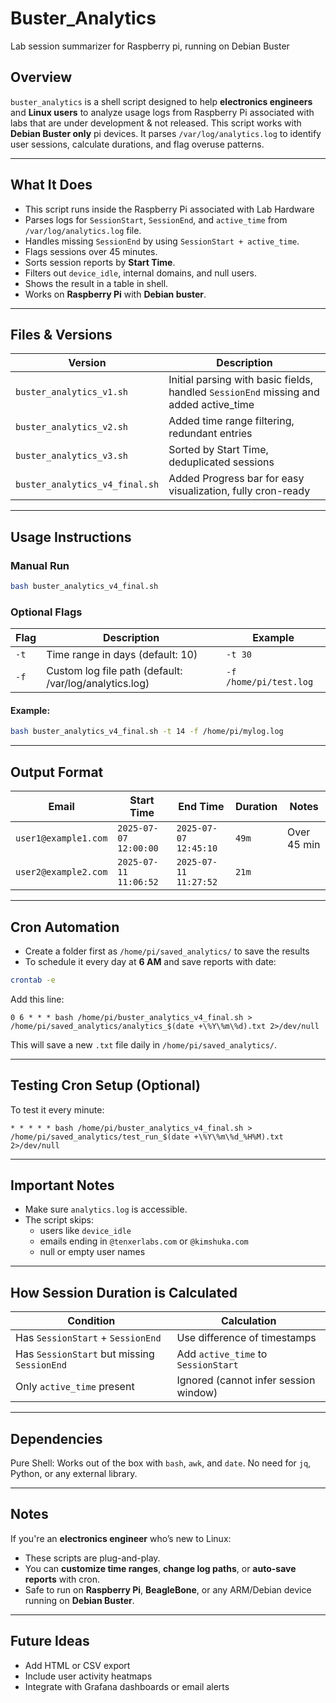 # Buster_Analytics
Lab session summarizer for Raspberry pi, running on Debian Buster

## Overview  
`buster_analytics` is a shell script designed to help **electronics engineers** and **Linux users** to analyze usage logs from Raspberry Pi associated with labs that are under development & not released. This script works with **Debian Buster only** pi devices. It parses `/var/log/analytics.log` to identify user sessions, calculate durations, and flag overuse patterns.

---

## What It Does
- This script runs inside the Raspberry Pi associated with Lab Hardware
- Parses logs for `SessionStart`, `SessionEnd`, and `active_time` from `/var/log/analytics.log` file.
- Handles missing `SessionEnd` by using `SessionStart + active_time`.
- Flags sessions over 45 minutes.
- Sorts session reports by **Start Time**.
- Filters out `device_idle`, internal domains, and null users.
- Shows the result in a table in shell.
- Works on **Raspberry Pi** with **Debian buster**.

---

## Files & Versions

| Version | Description |
|--------|-------------|
| `buster_analytics_v1.sh` | Initial parsing with basic fields, handled `SessionEnd` missing and added active_time |
| `buster_analytics_v2.sh` | Added time range filtering, redundant entries |
| `buster_analytics_v3.sh` | Sorted by Start Time, deduplicated sessions |
| `buster_analytics_v4_final.sh` | Added Progress bar for easy visualization, fully cron-ready |

---

## Usage Instructions

### Manual Run
```bash
bash buster_analytics_v4_final.sh
```

### Optional Flags
| Flag | Description | Example |
|------|-------------|---------|
| `-t` | Time range in days (default: 10) | `-t 30` |
| `-f` | Custom log file path (default: /var/log/analytics.log) | `-f /home/pi/test.log` |

#### Example:
```bash
bash buster_analytics_v4_final.sh -t 14 -f /home/pi/mylog.log
```

---

## Output Format

| Email | Start Time | End Time | Duration | Notes |
|-------|------------|----------|----------|-------|
| `user1@example1.com` | `2025-07-07 12:00:00` | `2025-07-07 12:45:10` | `49m` | Over 45 min |
| `user2@example2.com` | `2025-07-11 11:06:52` | `2025-07-11 11:27:52` | `21m`| |        

---

## Cron Automation
- Create a folder first as `/home/pi/saved_analytics/` to save the results
- To schedule it every day at **6 AM** and save reports with date:

```bash
crontab -e
```

Add this line:
```cron
0 6 * * * bash /home/pi/buster_analytics_v4_final.sh > /home/pi/saved_analytics/analytics_$(date +\%Y\%m\%d).txt 2>/dev/null
```

This will save a new `.txt` file daily in `/home/pi/saved_analytics/`.

---

## Testing Cron Setup (Optional)

To test it every minute:
```cron
* * * * * bash /home/pi/buster_analytics_v4_final.sh > /home/pi/saved_analytics/test_run_$(date +\%Y\%m\%d_%H%M).txt 2>/dev/null
```

---

## Important Notes

- Make sure `analytics.log` is accessible.
- The script skips:
  - users like `device_idle`
  - emails ending in `@tenxerlabs.com` or `@kimshuka.com`
  - null or empty user names

---

## How Session Duration is Calculated

| Condition | Calculation |
|-----------|-------------|
| Has `SessionStart` + `SessionEnd` | Use difference of timestamps |
| Has `SessionStart` but missing `SessionEnd` | Add `active_time` to `SessionStart` |
| Only `active_time` present | Ignored (cannot infer session window) |

---

## Dependencies

Pure Shell: Works out of the box with `bash`, `awk`, and `date`. No need for `jq`, Python, or any external library.

---

## Notes

If you're an **electronics engineer** who’s new to Linux:
- These scripts are plug-and-play.
- You can **customize time ranges**, **change log paths**, or **auto-save reports** with cron.
- Safe to run on **Raspberry Pi**, **BeagleBone**, or any ARM/Debian device running on **Debian Buster**.

---

## Future Ideas
- Add HTML or CSV export
- Include user activity heatmaps
- Integrate with Grafana dashboards or email alerts
